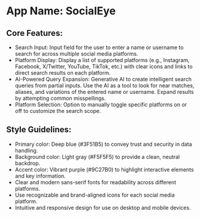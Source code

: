 # **App Name**: SocialEye

## Core Features:

- Search Input: Input field for the user to enter a name or username to search for across multiple social media platforms.
- Platform Display: Display a list of supported platforms (e.g., Instagram, Facebook, X/Twitter, YouTube, TikTok, etc.) with clear icons and links to direct search results on each platform.
- AI-Powered Query Expansion: Generative AI to create intelligent search queries from partial inputs. Use the AI as a tool to look for near matches, aliases, and variations of the entered name or username. Expand results by attempting common misspellings.
- Platform Selection: Option to manually toggle specific platforms on or off to customize the search scope.

## Style Guidelines:

- Primary color: Deep blue (#3F51B5) to convey trust and security in data handling.
- Background color: Light gray (#F5F5F5) to provide a clean, neutral backdrop.
- Accent color: Vibrant purple (#9C27B0) to highlight interactive elements and key information.
- Clear and modern sans-serif fonts for readability across different platforms.
- Use recognizable and brand-aligned icons for each social media platform.
- Intuitive and responsive design for use on desktop and mobile devices.